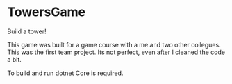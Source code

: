 # TowersGame
Build a tower!

This game was built for a game course with a me and two other collegues.
This was the first team project.
Its not perfect, even after I cleaned the code a bit.

To build and run dotnet Core is required.